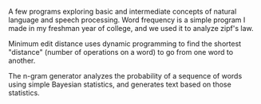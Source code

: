 A few programs exploring basic and intermediate concepts of natural language and speech processing. Word frequency is a simple program I made in my freshman year of college, and we used it to analyze zipf's law.

Minimum edit distance uses dynamic programming to find the shortest "distance" (number of operations on a word) to go from one word to another. 

The n-gram generator analyzes the probability of a sequence of words using simple Bayesian statistics, and generates text based on those statistics. 

